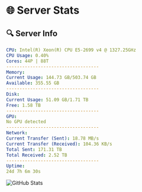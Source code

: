 # 🌐 Server Stats
## 🔍 Server Info
```yaml
CPU: Intel(R) Xeon(R) CPU E5-2699 v4 @ 1327.25GHz
CPU Usage: 0.40%
Cores: 44P | 88T
-----------------------------------
Memory:
Current Usage: 144.73 GB/503.74 GB
Available: 355.55 GB
-----------------------------------
Disk:
Current Usage: 51.09 GB/1.71 TB
Free: 1.58 TB
-----------------------------------
GPU:
No GPU detected
-----------------------------------
Network:
Current Transfer (Sent): 18.78 MB/s
Current Transfer (Received): 104.36 KB/s
Total Sent: 171.31 TB
Total Received: 2.52 TB
-----------------------------------
Uptime:
24d 7h 6m 30s
```
![GitHub Stats](https://img.shields.io/badge/Updated-2025-03-04_05:49:48-blue)